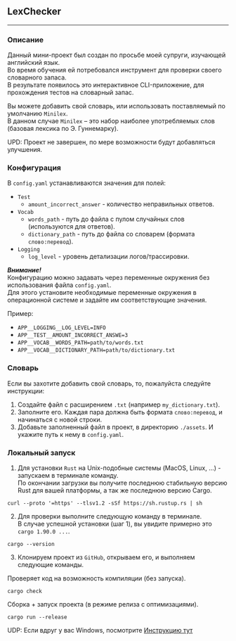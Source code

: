 ## LexChecker

---

### Описание

Данный мини-проект был создан по просьбе моей супруги, изучающей английский язык.  
Во время обучения ей потребовался инструмент для проверки своего словарного запаса.  
В результате появилось это интерактивное CLI-приложение, для прохождения тестов на словарный запас.

Вы можете добавить свой словарь, или использовать поставляемый по умолчанию `Minilex`.  
В данном случае `Minilex` – это набор наиболее употребляемых слов (базовая лексика по Э. Гуннемарку).

UPD: Проект не завершен, по мере возможности будут добавляться улучшения.

### Конфигурация

В `config.yaml` устанавливаются значения для полей:

- `Test`
  - `amount_incorrect_answer` - количество неправильных ответов.
- `Vocab`
  - `words_path` - путь до файла с пулом случайных слов (используются для ответов).
  - `dictionary_path` - путь до файла со словарем (формата `слово:перевод`).
- `Logging`
  - `log_level` - уровень детализации логов/трассировки.

***Внимание!***  
Конфигурацию можно задавать через переменные окружения без использования файла `config.yaml`.  
Для этого установите необходимые переменные окружения в операционной системе и задайте им соответствующие значения.

Пример:
- `APP__LOGGING__LOG_LEVEL=INFO`
- `APP__TEST__AMOUNT_INCORRECT_ANSWE=3`
- `APP__VOCAB__WORDS_PATH=path/to/words.txt`
- `APP__VOCAB__DICTIONARY_PATH=path/to/dictionary.txt`

### Словарь

Если вы захотите добавить свой словарь, то, пожалуйста следуйте инструкции:

1) Создайте файл с расширением `.txt` (например `my_dictionary.txt`).
2) Заполните его. Каждая пара должна быть формата `слово:перевод`, и начинаться с новой строки.
3) Добавьте заполненный файл в проект, в директорию `./assets`. И укажите путь к нему в `config.yaml`.

### Локальный запуск

1) Для установки `Rust` на Unix-подобные системы (MacOS, Linux, ...) - запускаем в терминале команду.  
   По окончании загрузки вы получите последнюю стабильную версию Rust для вашей платформы, а так же последнюю версию Cargo.

```shell
curl --proto '=https' --tlsv1.2 -sSf https://sh.rustup.rs | sh
```

2) Для проверки выполните следующую команду в терминале.  
   В случае успешной установки (шаг 1), вы увидите примерно это `cargo 1.90.0 ...`.

```shell
cargo --version
```

3) Клонируем проект из `GitHub`, открываем его, и выполняем следующие команды.

Проверяет код на возможность компиляции (без запуска).
```shell
cargo check
```

Сборка + запуск проекта (в режиме релиза с оптимизациями).
```shell
cargo run --release
```

UDP: Если вдруг у вас Windows, посмотрите [Инструкцию тут](https://forge.rust-lang.org/infra/other-installation-methods.html)
